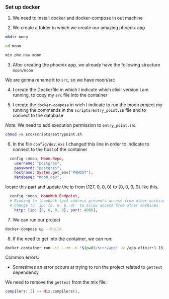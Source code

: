 ### Set up docker

1. We need to install docker and docker-compose in out machine

2. We create a folder in which we create our amazing phoenix app

```sh
mkdir moon

cd moon

mix phx.new moon 
```

3. After creating the phoenix app, we already have the following structure `moon/moon`

We are gonna rename it to `src`, so we have moon/src

4. I create the Dockerfile in which I indicate which elixir version I am running, to copy my `src` file into the container

5. I create the `docker-compose` in wich I indicate to run the moon project my running the commands in the `scripts/entry_point.sh` file and to connect to the database

*Note:* We need to add execution permission to `entry_point.sh`:

```sh
chmod +x src/scripts/entrypoint.sh
```

6. In the file `config/dev.exs` I changed this line in order to indicate to connect to the host of the container

```elixir
  config :moon, Moon.Repo,
    username: "postgres",
    password: "postgres",
    hostname: System.get_env("PGHOST"),
    database: "moon_dev",
```

locate this part and update the ip from {127, 0, 0, 0} to {0, 0, 0, 0} like this.

```elixir
  config :moon, MoonWeb.Endpoint,
  # Binding to loopback ipv4 address prevents access from other machines.
  # Change to `ip: {0, 0, 0, 0}` to allow access from other machines.
    http: [ip: {0, 0, 0, 0}, port: 4000],
```

7. We can run our project 

```sh
docker-compose up --build
```

8. If the need to get into the container, we can run:

```sh
docker container run -it --rm -v "$(pwd)/src:/app" -w /app elixir:1.13 /bin/bash
```



Common errors:

- Sometimes an error occurs at trying to run the project related to `gettext` dependency

We need to remove the `gettext` from the mix file: 

```elixir
compilers: [] ++ Mix.compilers(),
```

